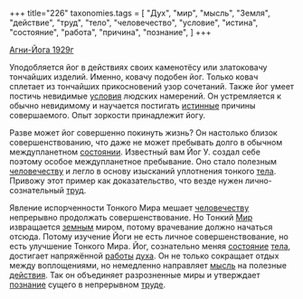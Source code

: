 +++
title="226"
taxonomies.tags = [
 "Дух",
 "мир",
 "мысль",
 "Земля",
 "действие",
 "труд",
 "тело",
 "человечество",
 "условие",
 "истина",
 "состояние",
 "работа",
 "причина",
 "познание",
]
+++

[Агни-Йога 1929г](/agni/1929)

Уподобляется йог в действиях своих каменотёсу или златоковачу тончайших изделий. Именно, ковачу подобен йог. Только ковач сплетает из тончайших прикосновений узор сочетаний. Также йог умеет постичь невидимые [условия](/tags/условие) людских намерений. Он устремляется к обычно невидимому и научается постигать [истинные](/tags/истина) причины совершаемого. Опыт зоркости принадлежит йогу.   

Разве может йог совершенно покинуть жизнь? Он настолько близок совершенствованию, что даже не может пребывать долго в обычном междупланетном [состоянии](/tags/[состояние](/tags/состояние)). Известный вам Йог У. создал себе поэтому особое междупланетное пребывание. Оно стало полезным [человечеству](/tags/человечество) и легло в основу изысканий уплотнения тонкого [тела](/tags/тело). Привожу этот пример как доказательство, что везде нужен лично-сознательный [труд](/tags/труд).   

Явление испорченности Тонкого Мира мешает [человечеству](/tags/человечество) непрерывно продолжать совершенствование. Но Тонкий [Мир](/tags/[мир](/tags/мир)) извращается [земным](/tags/Земля) миром, потому врачевание должно начаться отсюда. Потому изучение Йоги не есть личное совершенствование, но есть улучшение Тонкого Мира. Йог, сознательно меняя [состояние](/tags/состояние) [тела](/tags/тело), достигает напряжённой [работы](/tags/работа) [духа](/tags/Дух). Он не только сокращает отдых между воплощениями, но немедленно направляет [мысль](/tags/мысль) на полезные [действия](/tags/действие). Так он объединяет разрозненные миры и утверждает [познание](/tags/познание) сущего в непрерывном [труде](/tags/труд).